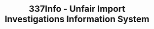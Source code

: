 ---
layout: default
bigquery: https://console.cloud.google.com/bigquery?p=patents-public-data&d=usitc_investigations&page=dataset&project=sheets-management-319211
citation: US International Trade Commission 337Info Unfair Import Investigations Information
  System
contributors: US International Trade Comission
cost: None
description: US International Trade Commission 337Info Unfair Import Investigations
  Information System contains data on investigations done under Section 337. Section
  337 declares the infringement of certain statutory intellectual property rights
  and other forms of unfair competition in import trade to be unlawful practices.
  Most Section 337 investigations involve allegations of patent or registered trademark
  infringement.
documentation: FAQ and tutorial available on the site
last_edit: Mon, 04 Apr 2022 19:10:40 GMT
location: https://pubapps2.usitc.gov/337external/
maintained_by: US International Trade Comission
schema_fields: '[''ouiiAttorney'', ''lastUpdated'', ''teoProceedingInvolved'', ''cafcAppeals'',
  ''docketNo'', ''internalRemand'', ''startDateMarkmanHearing'', ''aljAssigned'',
  ''finalIdOnViolationDue'', ''dateComplaintFiled'', ''targetDate'', ''currentActiveALJ'',
  ''teoIdDueDate'', ''finalDetNoViolation'', ''finalIdOnViolationIssue'', ''teoIdIssueDate'',
  ''markmanHearing'', ''title'', ''id'', ''finalDetViolation'', ''actualStartDateEvidHear'',
  ''scheduledEndDateEvidHear'', ''patentNumber'', ''investigationType'', ''htsNumbers'',
  ''copyrightNumbers'', ''reportingRequirements'', ''investigationNo'', ''investigationTermDate'',
  ''scheduledStartDateEvidHear'', ''invUnfairAct'', ''gcAttorney'', ''respondent'',
  ''teoReliefGranted'', ''dateOfPublicationFrNotice'', ''publication_number'', ''actualEndDateEvidHear'',
  ''complainant'', ''patentNumbers'', ''currentStatus'', ''ouiiParticipation'', ''issueDateOtherNonFinal'',
  ''endDateMarkmanHearing'', ''dateCreated'', ''trademarkNumbers'']'
shortname: unfair_import_investigations
tags:
- import
- legal
- trade
timeframe: 2008-2021 (prior to 2008 downloadable as a JSON file)
title: 337Info - Unfair Import Investigations Information System
uuid: 2721f5ec-e599-4890-9265-9706719fc71e
---